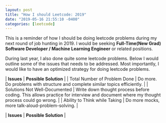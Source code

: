 ```yaml
---
layout: post
title: "How I should Leetcode: 2019"
date: "2019-05-16 21:55:10 -0400"
categories: [leetcode]
---
```


This is a reminder of how I should be doing leetcode problems during my next round of job hunting in 2019.  I would be seeking **Full-Time(New Grad) Software Developer / Machine Learning Engineer** or related positions.

<!--more-->

During last year, I also done quite some leetcode problems.  Below I would outline some of the issues that needs to be addressed.  Most importantly, I would like to have an optimized strategy for doing leetcode problems.

| **Issues** | **Possible Solution** |
| Total Number of Problem Done | Do more.  Do problems with structure and complete similar topics efficiently. |
| Solutions Not Well-Documented | Write down thought process before coding.  This allows practice for interview and document where my thought process could go wrong. |
| Ability to Think while Taking | Do more mocks, more talk-aloud-problem-solving. |


| **Issues** | **Possible Solution** |
